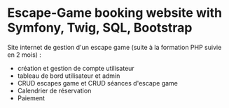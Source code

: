 # Escape-Game booking website with Symfony, Twig, SQL, Bootstrap

Site internet de gestion d'un escape game (suite à la formation PHP suivie en 2 mois) :
 - création et gestion de compte utilisateur
 - tableau de bord utilisateur et admin
 - CRUD escapes game et CRUD séances d'escape game
 - Calendrier de réservation
 - Paiement
 
